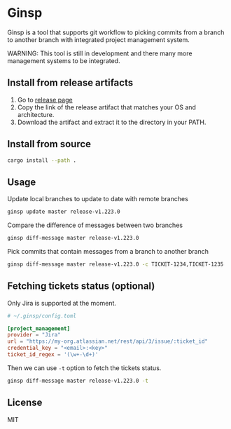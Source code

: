 # Ginsp

Ginsp is a tool that supports git workflow to picking commits from a branch to another branch with integrated project management system.

WARNING: This tool is still in development and there many more management systems to be integrated.

## Install from release artifacts

1. Go to [release page](https://github.com/phunguyen19/ginsp/releases)
1. Copy the link of the release artifact that matches your OS and architecture.
1. Download the artifact and extract it to the directory in your PATH.

## Install from source
```sh
cargo install --path .
```

## Usage

Update local branches to update to date with remote branches
```sh
ginsp update master release-v1.223.0
```

Compare the difference of messages between two branches
```sh
ginsp diff-message master release-v1.223.0
```

Pick commits that contain messages from a branch to another branch
```sh
ginsp diff-message master release-v1.223.0 -c TICKET-1234,TICKET-1235
```

## Fetching tickets status (optional)

Only Jira is supported at the moment.

```toml
# ~/.ginsp/config.toml

[project_management]
provider = "Jira"
url = "https://my-org.atlassian.net/rest/api/3/issue/:ticket_id"
credential_key = "<email>:<key>"
ticket_id_regex = '(\w+-\d+)'
```

Then we can use `-t` option to fetch the tickets status.

```sh
ginsp diff-message master release-v1.223.0 -t
```

## License

MIT
